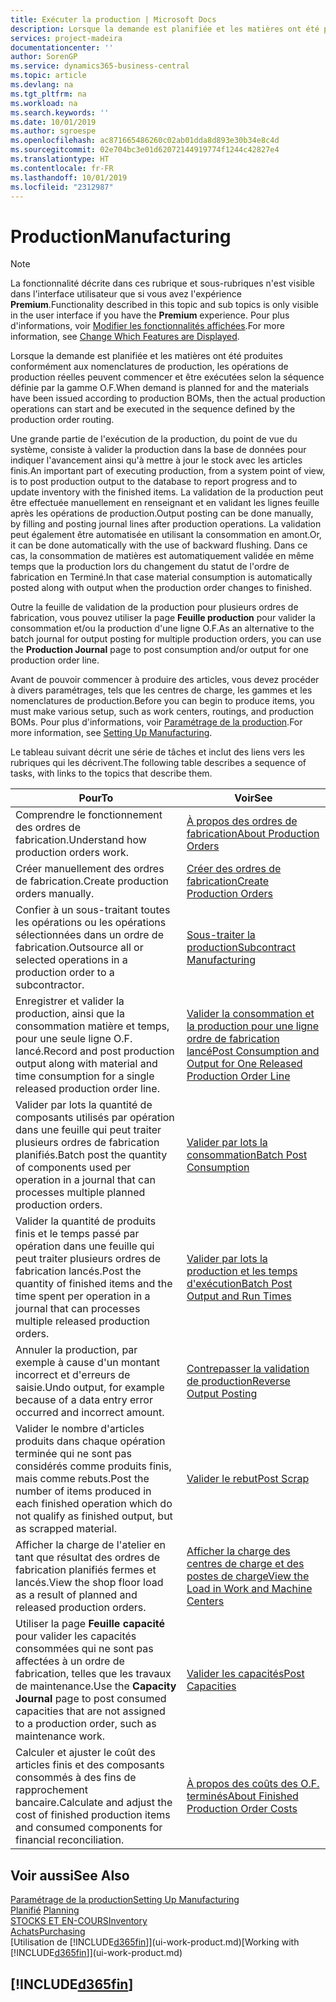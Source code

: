 ```yaml
---
title: Exécuter la production | Microsoft Docs
description: Lorsque la demande est planifiée et les matières ont été produites conformément aux nomenclatures de production, les opérations de production réelles peuvent commencer et être exécutées selon la séquence définie par la gamme O.F.
services: project-madeira
documentationcenter: ''
author: SorenGP
ms.service: dynamics365-business-central
ms.topic: article
ms.devlang: na
ms.tgt_pltfrm: na
ms.workload: na
ms.search.keywords: ''
ms.date: 10/01/2019
ms.author: sgroespe
ms.openlocfilehash: ac871665486260c02ab01dda8d893e30b34e8c4d
ms.sourcegitcommit: 02e704bc3e01d62072144919774f1244c42827e4
ms.translationtype: HT
ms.contentlocale: fr-FR
ms.lasthandoff: 10/01/2019
ms.locfileid: "2312987"
---
```

# <a name="manufacturing"></a><span data-ttu-id="ef242-103">Production</span><span class="sxs-lookup"><span data-stu-id="ef242-103">Manufacturing</span></span>
> [!NOTE]
> <span data-ttu-id="ef242-104">La fonctionnalité décrite dans ces rubrique et sous-rubriques n'est visible dans l'interface utilisateur que si vous avez l'expérience **Premium**.</span><span class="sxs-lookup"><span data-stu-id="ef242-104">Functionality described in this topic and sub topics is only visible in the user interface if you have the **Premium** experience.</span></span> <span data-ttu-id="ef242-105">Pour plus d'informations, voir [Modifier les fonctionnalités affichées](ui-experiences.md).</span><span class="sxs-lookup"><span data-stu-id="ef242-105">For more information, see [Change Which Features are Displayed](ui-experiences.md).</span></span>

<span data-ttu-id="ef242-106">Lorsque la demande est planifiée et les matières ont été produites conformément aux nomenclatures de production, les opérations de production réelles peuvent commencer et être exécutées selon la séquence définie par la gamme O.F.</span><span class="sxs-lookup"><span data-stu-id="ef242-106">When demand is planned for and the materials have been issued according to production BOMs, then the actual production operations can start and be executed in the sequence defined by the production order routing.</span></span>  

<span data-ttu-id="ef242-107">Une grande partie de l'exécution de la production, du point de vue du système, consiste à valider la production dans la base de données pour indiquer l'avancement ainsi qu'à mettre à jour le stock avec les articles finis.</span><span class="sxs-lookup"><span data-stu-id="ef242-107">An important part of executing production, from a system point of view, is to post production output to the database to report progress and to update inventory with the finished items.</span></span> <span data-ttu-id="ef242-108">La validation de la production peut être effectuée manuellement en renseignant et en validant les lignes feuille après les opérations de production.</span><span class="sxs-lookup"><span data-stu-id="ef242-108">Output posting can be done manually, by filling and posting journal lines after production operations.</span></span> <span data-ttu-id="ef242-109">La validation peut également être automatisée en utilisant la consommation en amont.</span><span class="sxs-lookup"><span data-stu-id="ef242-109">Or, it can be done automatically with the use of backward flushing.</span></span> <span data-ttu-id="ef242-110">Dans ce cas, la consommation de matières est automatiquement validée en même temps que la production lors du changement du statut de l'ordre de fabrication en Terminé.</span><span class="sxs-lookup"><span data-stu-id="ef242-110">In that case material consumption is automatically posted along with output when the production order changes to finished.</span></span>  

<span data-ttu-id="ef242-111">Outre la feuille de validation de la production pour plusieurs ordres de fabrication, vous pouvez utiliser la page **Feuille production** pour valider la consommation et/ou la production d'une ligne O.F.</span><span class="sxs-lookup"><span data-stu-id="ef242-111">As an alternative to the batch journal for output posting for multiple production orders, you can use the **Production Journal** page to post consumption and/or output for one production order line.</span></span>

<span data-ttu-id="ef242-112">Avant de pouvoir commencer à produire des articles, vous devez procéder à divers paramétrages, tels que les centres de charge, les gammes et les nomenclatures de production.</span><span class="sxs-lookup"><span data-stu-id="ef242-112">Before you can begin to produce items, you must make various setup, such as work centers, routings, and production BOMs.</span></span> <span data-ttu-id="ef242-113">Pour plus d'informations, voir [Paramétrage de la production](production-configure-production-processes.md).</span><span class="sxs-lookup"><span data-stu-id="ef242-113">For more information, see [Setting Up Manufacturing](production-configure-production-processes.md).</span></span>

<span data-ttu-id="ef242-114">Le tableau suivant décrit une série de tâches et inclut des liens vers les rubriques qui les décrivent.</span><span class="sxs-lookup"><span data-stu-id="ef242-114">The following table describes a sequence of tasks, with links to the topics that describe them.</span></span>   

|<span data-ttu-id="ef242-115">**Pour**</span><span class="sxs-lookup"><span data-stu-id="ef242-115">**To**</span></span>|<span data-ttu-id="ef242-116">**Voir**</span><span class="sxs-lookup"><span data-stu-id="ef242-116">**See**</span></span>|  
|------------|-------------|  
|<span data-ttu-id="ef242-117">Comprendre le fonctionnement des ordres de fabrication.</span><span class="sxs-lookup"><span data-stu-id="ef242-117">Understand how production orders work.</span></span>|[<span data-ttu-id="ef242-118">À propos des ordres de fabrication</span><span class="sxs-lookup"><span data-stu-id="ef242-118">About Production Orders</span></span>](production-about-production-orders.md)|
|<span data-ttu-id="ef242-119">Créer manuellement des ordres de fabrication.</span><span class="sxs-lookup"><span data-stu-id="ef242-119">Create production orders manually.</span></span>|[<span data-ttu-id="ef242-120">Créer des ordres de fabrication</span><span class="sxs-lookup"><span data-stu-id="ef242-120">Create Production Orders</span></span>](production-how-to-create-production-orders.md)|
|<span data-ttu-id="ef242-121">Confier à un sous-traitant toutes les opérations ou les opérations sélectionnées dans un ordre de fabrication.</span><span class="sxs-lookup"><span data-stu-id="ef242-121">Outsource all or selected operations in a production order to a subcontractor.</span></span>|[<span data-ttu-id="ef242-122">Sous-traiter la production</span><span class="sxs-lookup"><span data-stu-id="ef242-122">Subcontract Manufacturing</span></span>](production-how-to-subcontract-manufacturing.md)|
|<span data-ttu-id="ef242-123">Enregistrer et valider la production, ainsi que la consommation matière et temps, pour une seule ligne O.F. lancé.</span><span class="sxs-lookup"><span data-stu-id="ef242-123">Record and post production output along with material and time consumption for a single released production order line.</span></span>|[<span data-ttu-id="ef242-124">Valider la consommation et la production pour une ligne ordre de fabrication lancé</span><span class="sxs-lookup"><span data-stu-id="ef242-124">Post Consumption and Output for One Released Production Order Line</span></span>](production-how-to-register-consumption-and-output.md)|  
|<span data-ttu-id="ef242-125">Valider par lots la quantité de composants utilisés par opération dans une feuille qui peut traiter plusieurs ordres de fabrication planifiés.</span><span class="sxs-lookup"><span data-stu-id="ef242-125">Batch post the quantity of components used per operation in a journal that can processes multiple planned production orders.</span></span>|[<span data-ttu-id="ef242-126">Valider par lots la consommation</span><span class="sxs-lookup"><span data-stu-id="ef242-126">Batch Post Consumption</span></span>](production-how-to-post-consumption.md)|
|<span data-ttu-id="ef242-127">Valider la quantité de produits finis et le temps passé par opération dans une feuille qui peut traiter plusieurs ordres de fabrication lancés.</span><span class="sxs-lookup"><span data-stu-id="ef242-127">Post the quantity of finished items and the time spent per operation in a journal that can processes multiple released production orders.</span></span>|[<span data-ttu-id="ef242-128">Valider par lots la production et les temps d'exécution</span><span class="sxs-lookup"><span data-stu-id="ef242-128">Batch Post Output and Run Times</span></span>](production-how-to-post-output-quantity.md)|
|<span data-ttu-id="ef242-129">Annuler la production, par exemple à cause d'un montant incorrect et d'erreurs de saisie.</span><span class="sxs-lookup"><span data-stu-id="ef242-129">Undo output, for example because of a data entry error occurred and incorrect amount.</span></span>  |[<span data-ttu-id="ef242-130">Contrepasser la validation de production</span><span class="sxs-lookup"><span data-stu-id="ef242-130">Reverse Output Posting</span></span>](production-how-to-reverse-output-posting.md)|  
|<span data-ttu-id="ef242-131">Valider le nombre d'articles produits dans chaque opération terminée qui ne sont pas considérés comme produits finis, mais comme rebuts.</span><span class="sxs-lookup"><span data-stu-id="ef242-131">Post the number of items produced in each finished operation which do not qualify as finished output, but as scrapped material.</span></span>|[<span data-ttu-id="ef242-132">Valider le rebut</span><span class="sxs-lookup"><span data-stu-id="ef242-132">Post Scrap</span></span>](production-how-to-post-scrap.md)|
|<span data-ttu-id="ef242-133">Afficher la charge de l'atelier en tant que résultat des ordres de fabrication planifiés fermes et lancés.</span><span class="sxs-lookup"><span data-stu-id="ef242-133">View the shop floor load as a result of planned and released production orders.</span></span>|[<span data-ttu-id="ef242-134">Afficher la charge des centres de charge et des postes de charge</span><span class="sxs-lookup"><span data-stu-id="ef242-134">View the Load in Work and Machine Centers</span></span>](production-how-to-view-the-load-on-work-centers.md)|      
|<span data-ttu-id="ef242-135">Utiliser la page **Feuille capacité** pour valider les capacités consommées qui ne sont pas affectées à un ordre de fabrication, telles que les travaux de maintenance.</span><span class="sxs-lookup"><span data-stu-id="ef242-135">Use the **Capacity Journal** page to post consumed capacities that are not assigned to a production order, such as maintenance work.</span></span>|[<span data-ttu-id="ef242-136">Valider les capacités</span><span class="sxs-lookup"><span data-stu-id="ef242-136">Post Capacities</span></span>](production-how-to-post-capacities.md)|  
|<span data-ttu-id="ef242-137">Calculer et ajuster le coût des articles finis et des composants consommés à des fins de rapprochement bancaire.</span><span class="sxs-lookup"><span data-stu-id="ef242-137">Calculate and adjust the cost of finished production items and consumed components for financial reconciliation.</span></span>|[<span data-ttu-id="ef242-138">À propos des coûts des O.F. terminés</span><span class="sxs-lookup"><span data-stu-id="ef242-138">About Finished Production Order Costs</span></span>](finance-about-finished-production-order-costs.md)|  

## <a name="see-also"></a><span data-ttu-id="ef242-139">Voir aussi</span><span class="sxs-lookup"><span data-stu-id="ef242-139">See Also</span></span>  
[<span data-ttu-id="ef242-140">Paramétrage de la production</span><span class="sxs-lookup"><span data-stu-id="ef242-140">Setting Up Manufacturing</span></span>](production-configure-production-processes.md)  
<span data-ttu-id="ef242-141">[Planifié](production-planning.md)    </span><span class="sxs-lookup"><span data-stu-id="ef242-141">[Planning](production-planning.md)    </span></span>  
[<span data-ttu-id="ef242-142">STOCKS ET EN-COURS</span><span class="sxs-lookup"><span data-stu-id="ef242-142">Inventory</span></span>](inventory-manage-inventory.md)  
[<span data-ttu-id="ef242-143">Achats</span><span class="sxs-lookup"><span data-stu-id="ef242-143">Purchasing</span></span>](purchasing-manage-purchasing.md)  
<span data-ttu-id="ef242-144">[Utilisation de [!INCLUDE[d365fin](includes/d365fin_md.md)]](ui-work-product.md)</span><span class="sxs-lookup"><span data-stu-id="ef242-144">[Working with [!INCLUDE[d365fin](includes/d365fin_md.md)]](ui-work-product.md)</span></span>

## [!INCLUDE[d365fin](includes/free_trial_md.md)]  
